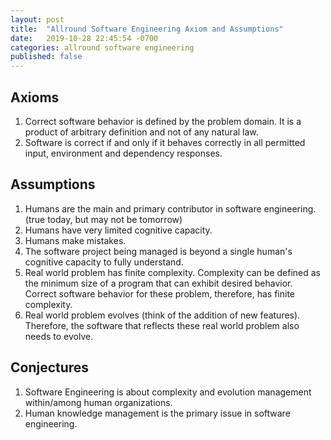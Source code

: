 ```yaml
---
layout: post
title:  "Allround Software Engineering Axiom and Assumptions"
date:   2019-10-28 22:45:54 -0700
categories: allround software engineering
published: false
---
```



## Axioms

1. Correct software behavior is defined by the problem domain. It is a product of arbitrary definition and not of any natural law.
1. Software is correct if and only if it behaves correctly in all permitted input, environment and dependency responses.


## Assumptions

1. Humans are the main and primary contributor in software engineering. (true today, but may not be tomorrow)
1. Humans have very limited cognitive capacity.
1. Humans make mistakes.
1. The software project being managed is beyond a single human's cognitive capacity to fully understand.
1. Real world problem has finite complexity. Complexity can be defined as the minimum size of a program that can exhibit desired behavior. Correct software behavior for these problem, therefore, has finite complexity.
1. Real world problem evolves (think of the addition of new features). Therefore, the software that reflects these real world problem also needs to evolve.

## Conjectures

1. Software Engineering is about complexity and evolution management within/among human organizations.
1. Human knowledge management is the primary issue in software engineering.
